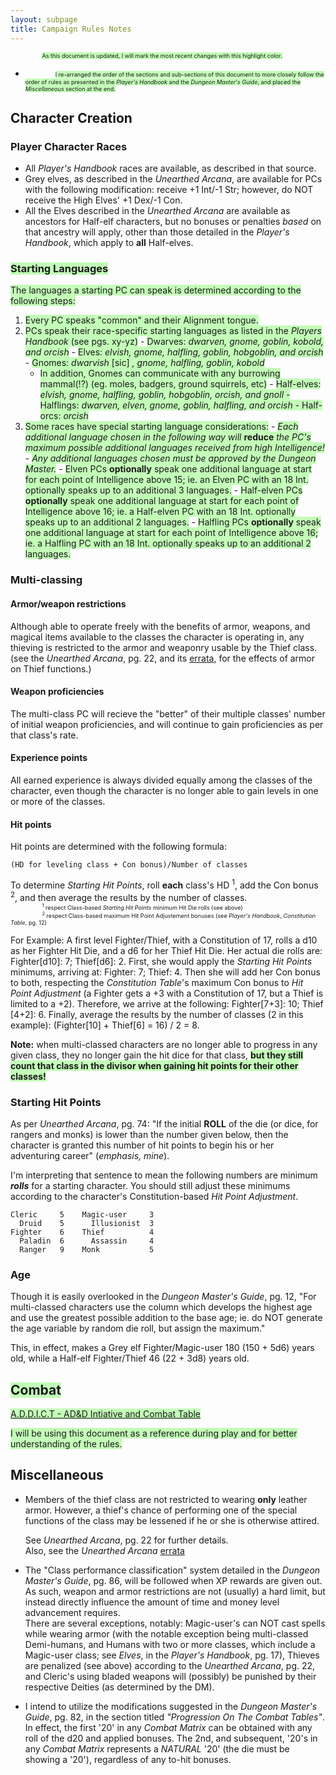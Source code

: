 ```yaml
---
layout: subpage
title: Campaign Rules Notes
---
```


<span style="margin-left: 10%; font-size: 65%; background-color: #C3FDB8;">As this document is updated, I will mark the most recent changes with this highlight color.</span>  

- <span style="margin-left: 10%; font-size: 65%; background-color: #C3FDB8;">I re-arranged the order of the sections and sub-sections of this document to more closely follow the order of rules as presented in the _Player's Handbook_ and the _Dungeon Master's Guide_, and placed the _Miscellaneous_ section at the end.</span>  

## Character Creation
### Player Character Races
- All _Player's Handbook_ races are available, as described in that source.
- Grey elves, as described in the _Unearthed Arcana_, are available for PCs with the following modification: receive +1 Int/-1 Str; however, do NOT receive the High Elves' +1 Dex/-1 Con.
- All the Elves described in the _Unearthed Arcana_ are available as ancestors for Half-elf characters, but no bonuses or penalties _based_ on that ancestry will apply, other than those detailed in the _Player's Handbook_, which apply to **all** Half-elves.

### <span style="background-color: #C3FDB8;">Starting Languages</span>
<span style="background-color: #C3FDB8;">The languages a starting PC can speak is determined according to the following steps:</span>

  1. <span style="background-color: #C3FDB8;">Every PC speaks "common" and their Alignment tongue.</span>
  2. <span style="background-color: #C3FDB8;">PCs speak their race-specific starting languages as listed in the _Players Handbook_ (see pgs. xy-yz)</span>
    - <span style="background-color: #C3FDB8;">Dwarves: _dwarven, gnome, goblin, kobold, and orcish_</span>
    - <span style="background-color: #C3FDB8;">Elves: _elvish, gnome, halfling, goblin, hobgoblin, and orcish_</span>
    - <span style="background-color: #C3FDB8;">Gnomes: _dwarvish_ [sic] _, gnome, halfling, goblin, kobold_</span>
        - <span style="background-color: #C3FDB8;">In addition, Gnomes can communicate with any burrowing mammal(!?) (eg. moles, badgers, ground squirrels, etc)</span>
    - <span style="background-color: #C3FDB8;">Half-elves: _elvish, gnome, halfling, goblin, hobgoblin, orcish, and gnoll_
    - <span style="background-color: #C3FDB8;">Halflings: _dwarven, elven, gnome, goblin, halfling, and orcish_</span>
    - <span style="background-color: #C3FDB8;">Half-orcs: _orcish_</span>
  3. <span style="background-color: #C3FDB8;">Some races have special starting language considerations:</span>
    - <span style="background-color: #C3FDB8;">_Each additional language chosen in the following way will_ **reduce** _the PC's maximum possible additional languages received from high Intelligence!_</span>
    - <span style="background-color: #C3FDB8;">_Any additional languages chosen must be approved by the Dungeon Master._</span>
    - <span style="background-color: #C3FDB8;">Elven PCs **optionally** speak one additional language at start for each point of Intelligence above 15; ie. an Elven PC with an 18 Int. optionally speaks up to an additional 3 languages.</span>
    - <span style="background-color: #C3FDB8;">Half-elven PCs **optionally** speak one additional language at start for each point of Intelligence above 16; ie. a Half-elven PC with an 18 Int. optionally speaks up to an additional 2 languages.</span>
    - <span style="background-color: #C3FDB8;">Halfling PCs **optionally** speak one additional language at start for each point of Intelligence above 16; ie. a Halfling PC with an 18 Int. optionally speaks up to an additional 2 languages.</span>

### Multi-classing
#### Armor/weapon restrictions
Although able to operate freely with the benefits of armor, weapons, and magical items available to the classes the character is operating in, any thieving is restricted to the armor and weaponry usable by the Thief class. (see the _Unearthed Arcana_, pg. 22, and its [errata](https://www.acaeum.com/library/errata_ua.html), for the effects of armor on Thief functions.)

#### Weapon proficiencies
The multi-class PC will recieve the "better" of their multiple classes' number of initial weapon proficiencies, and will continue to gain proficiencies as per that class's rate.

#### Experience points
All earned experience is always divided equally among the classes of the character, even though the character is no longer able to gain levels in one or more of the classes.

#### Hit points
Hit points are determined with the following formula:

    (HD for leveling class + Con bonus)/Number of classes

To determine _Starting Hit Points_, roll **each** class's HD <sup>1</sup>, add the Con bonus <sup>2</sup>, and then average the results by the number of classes.  
<span style="margin-left: 10%; font-size: 65%;">
  <sup>1</sup> respect Class-based <em>Starting Hit Points</em> minimum Hit Die rolls (see above)</span>  
<span style="margin-left: 10%; font-size: 65%;">
  <sup>2</sup> respect Class-based maximum Hit Point Adjustement bonuses (see <em>Player's Handbook</em>, <em>Constitution Table</em>, pg. 12)</span>

For Example: A first level Fighter/Thief, with a Constitution of 17, rolls a d10 as her Fighter Hit Die, and a d6 for her Thief Hit Die. Her actual die rolls are: Fighter[d10]: 7; Thief[d6]: 2. First, she would apply the _Starting Hit Points_ minimums, arriving at: Fighter: 7; Thief: 4. Then she will add her Con bonus to both, respecting the _Constitution Table_'s maximum Con bonus to _Hit Point Adjustment_ (a Fighter gets a +3 with a Constitution of 17, but a Thief is limited to a +2). Therefore, we arrive at the following: Fighter[7+3]: 10; Thief [4+2]: 6. Finally, average the results by the number of classes (2 in this example): (Fighter[10] + Thief[6] = 16) / 2 = 8.

**Note:** when multi-classed characters are no longer able to progress in any given class, they no longer gain the hit dice for that class, **<span style="background-color: #C3FDB8;">but they still count that class in the divisor when gaining hit points for their other classes!</span>**

### Starting Hit Points
As per _Unearthed Arcana_, pg. 74: "If the initial **ROLL** of the die (or dice, for rangers and monks) is lower than the number given below, then the character is granted this number of hit points to begin his or her adventuring career" (_emphasis, mine_).

I'm interpreting that sentence to mean the following numbers are minimum **_rolls_** for a starting character. You should still adjust these minimums according to the character's Constitution-based _Hit Point Adjustment_.

    Cleric     5    Magic-user     3
      Druid    5      Illusionist  3
    Fighter    6    Thief          4
      Paladin  6      Assassin     4
      Ranger   9    Monk           5

### Age
Though it is easily overlooked in the _Dungeon Master's Guide_, pg. 12, "For multi-classed characters use the column which develops the highest age and use the greatest possible addition to the base age; ie. do NOT generate the age variable by random die roll, but assign the maximum."

This, in effect, makes a Grey elf Fighter/Magic-user 180 (150 + 5d6) years old, while a Half-elf Fighter/Thief 46 (22 + 3d8) years old.


## <span style="background-color: #C3FDB8;">Combat</span>
<span style="background-color: #C3FDB8;">[A.D.D.I.C.T - AD&D Intiative and Combat Table](http://www.dragonsfoot.org/fe/#263)</span>

<span style="background-color: #C3FDB8;">I will be using this document as a reference during play and for better understanding of the rules.</span>


## Miscellaneous
- Members of the thief class are not restricted to wearing **only** leather armor. However, a thief's chance of performing one of the special functions of the class may be lessened if he or she is otherwise attired.

    See _Unearthed Arcana_, pg. 22 for further details.  
    Also, see the _Unearthed Arcana_ [errata](https://www.acaeum.com/library/errata_ua.html)

- The "Class performance classification" system detailed in the _Dungeon Master's Guide_, pg. 86, will be followed when XP rewards are given out. As such, weapon and armor restrictions are not (usually) a hard limit, but instead directly influence the amount of time and money level advancement requires.  
There are several exceptions, notably: Magic-user's can NOT cast spells while wearing armor (with the notable exception being multi-classed Demi-humans, and Humans with two or more classes, which include a Magic-user class; see _Elves_, in the _Player's Handbook_, pg. 17), Thieves are penalized (see above) according to the _Unearthed Arcana_, pg. 22, and Cleric's using bladed weapons will (possibly) be punished by their respective Deities (as determined by the DM).

- I intend to utilize the modifications suggested in the _Dungeon Master's Guide_, pg. 82, in the section titled _"Progression On The Combat Tables"_. In effect, the first '20' in any _Combat Matrix_ can be obtained with any roll of the d20 and applied bonuses. The 2nd, and subsequent, '20's in any _Combat Matrix_ represents a _NATURAL_ '20' (the die must be showing a '20'), regardless of any to-hit bonuses.

